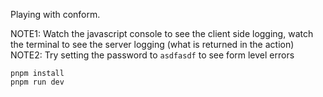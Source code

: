 Playing with conform.

NOTE1: Watch the javascript console to see the client side logging, watch the terminal to see the server logging (what is returned in the action)
NOTE2: Try setting the password to `asdfasdf` to see form level errors

```
pnpm install
pnpm run dev
```
